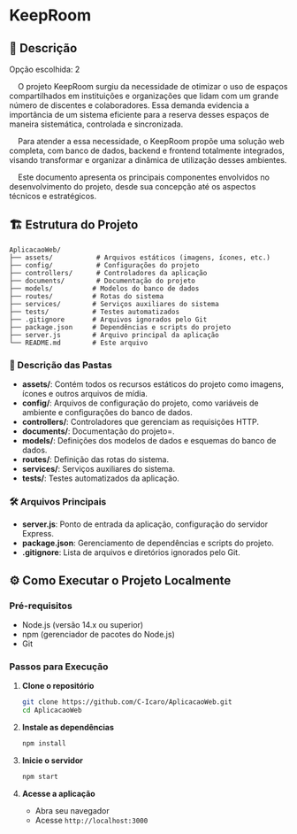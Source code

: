 # KeepRoom

## 📝 Descrição

Opção escolhida: 2

&nbsp;&nbsp;&nbsp;&nbsp;O projeto KeepRoom surgiu da necessidade de otimizar o uso de espaços compartilhados em instituições e organizações que lidam com um grande número de discentes e colaboradores. Essa demanda evidencia a importância de um sistema eficiente para a reserva desses espaços de maneira sistemática, controlada e sincronizada.

&nbsp;&nbsp;&nbsp;&nbsp;Para atender a essa necessidade, o KeepRoom propõe uma solução web completa, com banco de dados, backend e frontend totalmente integrados, visando transformar e organizar a dinâmica de utilização desses ambientes.

&nbsp;&nbsp;&nbsp;&nbsp;Este documento apresenta os principais componentes envolvidos no desenvolvimento do projeto, desde sua concepção até os aspectos técnicos e estratégicos.

## 🏗️ Estrutura do Projeto

```
AplicacaoWeb/
├── assets/           # Arquivos estáticos (imagens, ícones, etc.)
├── config/           # Configurações do projeto
├── controllers/      # Controladores da aplicação
├── documents/        # Documentação do projeto
├── models/          # Modelos do banco de dados
├── routes/          # Rotas do sistema
├── services/        # Serviços auxiliares do sistema
├── tests/           # Testes automatizados
├── .gitignore       # Arquivos ignorados pelo Git
├── package.json     # Dependências e scripts do projeto
├── server.js        # Arquivo principal da aplicação
└── README.md        # Este arquivo
```

### 📁 Descrição das Pastas

- **assets/**: Contém todos os recursos estáticos do projeto como imagens, ícones e outros arquivos de mídia.
- **config/**: Arquivos de configuração do projeto, como variáveis de ambiente e configurações do banco de dados.
- **controllers/**: Controladores que gerenciam as requisições HTTP.
- **documents/**: Documentação do projeto=.
- **models/**: Definições dos modelos de dados e esquemas do banco de dados.
- **routes/**: Definição das rotas do sistema.
- **services/**: Serviços auxiliares do sistema.
- **tests/**: Testes automatizados da aplicação.

### 🛠️ Arquivos Principais

- **server.js**: Ponto de entrada da aplicação, configuração do servidor Express.
- **package.json**: Gerenciamento de dependências e scripts do projeto.
- **.gitignore**: Lista de arquivos e diretórios ignorados pelo Git.

## ⚙️ Como Executar o Projeto Localmente

### Pré-requisitos

- Node.js (versão 14.x ou superior)
- npm (gerenciador de pacotes do Node.js)
- Git

### Passos para Execução

1. **Clone o repositório**
   ```bash
   git clone https://github.com/C-Icaro/AplicacaoWeb.git
   cd AplicacaoWeb
   ```

2. **Instale as dependências**
   ```bash
   npm install
   ```

3. **Inicie o servidor**
   ```bash
   npm start
   ```

4. **Acesse a aplicação**
   - Abra seu navegador
   - Acesse `http://localhost:3000`
